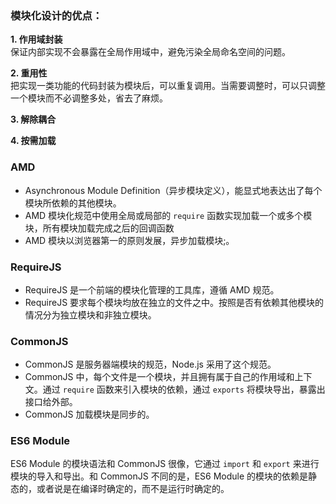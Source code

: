 ### 模块化设计的优点：
**1. 作用域封装**</br>
保证内部实现不会暴露在全局作用域中，避免污染全局命名空间的问题。

**2. 重用性**</br>
把实现一类功能的代码封装为模块后，可以重复调用。当需要调整时，可以只调整一个模块而不必调整多处，省去了麻烦。

**3. 解除耦合**</br>

**4. 按需加载**</br>

### AMD
- Asynchronous Module Definition（异步模块定义），能显式地表达出了每个模块所依赖的其他模块。
- AMD 模块化规范中使用全局或局部的 `require` 函数实现加载一个或多个模块，所有模块加载完成之后的回调函数
- AMD 模块以浏览器第一的原则发展，异步加载模块;。

### RequireJS
- RequireJS 是一个前端的模块化管理的工具库，遵循 AMD 规范。
- RequireJS 要求每个模块均放在独立的文件之中。按照是否有依赖其他模块的情况分为独立模块和非独立模块。

### CommonJS
- CommonJS 是服务器端模块的规范，Node.js 采用了这个规范。
- CommonJS 中，每个文件是一个模块，并且拥有属于自己的作用域和上下文。通过 `require` 函数来引入模块的依赖，通过 `exports` 将模块导出，暴露出接口给外部。
- CommonJS 加载模块是同步的。

### ES6 Module
ES6 Module 的模块语法和 CommonJS 很像，它通过 `import` 和 `export` 来进行模块的导入和导出。和 CommonJS 不同的是，ES6 Module 的模块的依赖是静态的，或者说是在编译时确定的，而不是运行时确定的。
